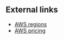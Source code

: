 

## External links

*   [AWS regions](http://aws.amazon.com/about-aws/globalinfrastructure/)
*   [AWS pricing](http://aws.amazon.com/ec2/pricing/)
